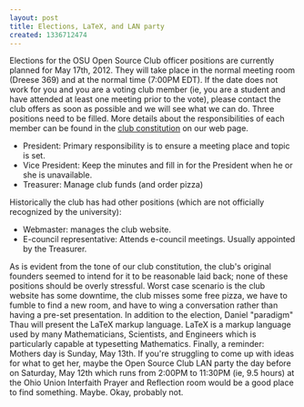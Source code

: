 ```yaml
---
layout: post
title: Elections, LaTeX, and LAN party
created: 1336712474
---
```

Elections for the OSU Open Source Club officer positions are currently planned for May 17th, 2012\. They will take place in the normal meeting room (Dreese 369) and at the normal time (7:00PM EDT). If the date does not work for you and you are a voting club member (ie, you are a student and have attended at least one meeting prior to the vote), please contact the club offers as soon as possible and we will see what we can do. Three positions need to be filled. More details about the responsibilities of each member can be found in the [club constitution](/constitution) on our web page.

*   President: Primary responsibility is to ensure a meeting place and topic is set.
*   Vice President: Keep the minutes and fill in for the President when he or she is unavailable.
*   Treasurer: Manage club funds (and order pizza)

Historically the club has had other positions (which are not officially recognized by the university):

*   Webmaster: manages the club website.
*   E-council representative: Attends e-council meetings. Usually appointed by the Treasurer.

As is evident from the tone of our club constitution, the club's original founders seemed to intend for it to be reasonable laid back; none of these positions should be overly stressful. Worst case scenario is the club website has some downtime, the club misses some free pizza, we have to fumble to find a new room, and have to wing a conversation rather than having a pre-set presentation. In addition to the election, Daniel "paradigm" Thau will present the LaTeX markup language. LaTeX is a markup language used by many Mathematicians, Scientists, and Engineers which is particularly capable at typesetting Mathematics. Finally, a reminder: Mothers day is Sunday, May 13th. If you're struggling to come up with ideas for what to get her, maybe the Open Source Club LAN party the day before on Saturday, May 12th which runs from 2:00PM to 11:30PM (ie, 9.5 hours) at the Ohio Union Interfaith Prayer and Reflection room would be a good place to find something. Maybe. Okay, probably not.
